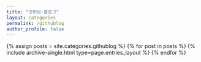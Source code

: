 ```yaml
---
title: "깃허브-블로그"
layout: categories
permalink: /githublog
author_profile: false
---
```



{% assign posts = site.categories.githublog %}
{% for post in posts %} {% include archive-single.html type=page.entries_layout %} {% endfor %}
